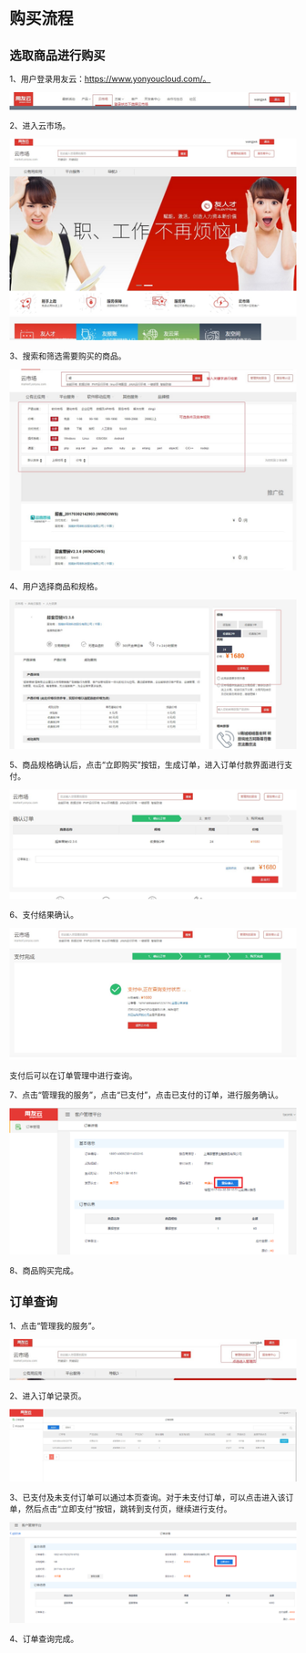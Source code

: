 # 购买流程
## 选取商品进行购买
1、用户登录用友云：https://www.yonyoucloud.com/。

![](/articles/yycloud/2-/images/fapiao01.jpg)

2、进入云市场。

![](/articles/yycloud/2-/images/goumai6.jpg)


3、搜索和筛选需要购买的商品。

![](/articles/yycloud/2-/images/goumai5.jpg)


4、用户选择商品和规格。

![](/articles/yycloud/2-/images/goumai1.jpg)

5、商品规格确认后，点击“立即购买”按钮，生成订单，进入订单付款界面进行支付。

![](/articles/yycloud/2-/images/goumai2.jpg)

6、支付结果确认。

![](/articles/yycloud/2-/images/goumai3.jpg)

支付后可以在订单管理中进行查询。

7、点击“管理我的服务”，点击“已支付”，点击已支付的订单，进行服务确认。
 
![](/articles/yycloud/2-/images/goumai7.png)
 
8、商品购买完成。 

## 订单查询

1、点击“管理我的服务”。
 
![](/articles/yycloud/2-/images/fapiao02.jpg)


2、进入订单记录页。

![](/articles/yycloud/2-/images/goumai4.jpg)

3、已支付及未支付订单可以通过本页查询。对于未支付订单，可以点击进入该订单，然后点击“立即支付”按钮，跳转到支付页，继续进行支付。

![](/articles/yycloud/2-/images/goumai8.png)

 
4、订单查询完成。
